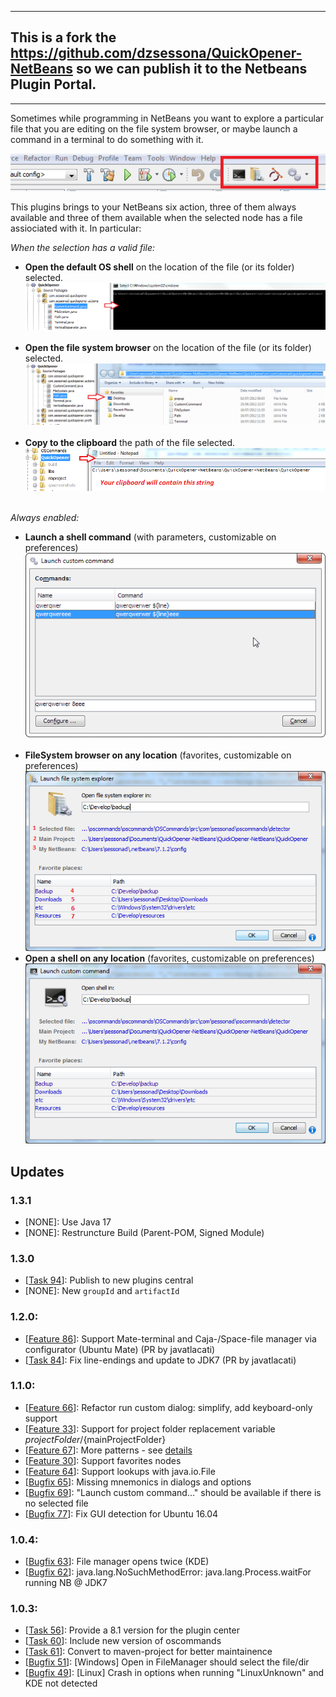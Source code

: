 ___

## This is a fork the https://github.com/dzsessona/QuickOpener-NetBeans so we can publish it to the Netbeans Plugin Portal.
___

Sometimes while programming in NetBeans you want to explore a particular file that you are editing on the file system browser, or maybe launch a command in a terminal to do something with it.

![Plugin toolbar](https://raw.githubusercontent.com/drkunibar/QuickOpener-NetBeans/master/qoscreenshots/shot2.png)

This plugins brings to your NetBeans six action, three of them always available and three of them available when the selected node has a file assiociated with it. In particular:

_When the selection has a valid file:_

* **Open the default OS shell** on the location of the file (or its folder) selected.
![icon](https://raw.githubusercontent.com/drkunibar/QuickOpener-NetBeans/master/qoscreenshots/shot7.PNG)&nbsp;
* **Open the file system browser** on the location of the file (or its folder) selected.
![icon](https://raw.githubusercontent.com/drkunibar/QuickOpener-NetBeans/master/qoscreenshots/shot8.png)&nbsp;
* **Copy to the clipboard** the path of the file selected.
![icon](https://raw.githubusercontent.com/drkunibar/QuickOpener-NetBeans/master/qoscreenshots/shot9.PNG)&nbsp;

_Always enabled:_

* **Launch a shell command** (with parameters, customizable on preferences) ![icon](https://raw.githubusercontent.com/drkunibar/QuickOpener-NetBeans/master/qoscreenshots/launch.png)&nbsp;
* **FileSystem browser on any location** (favorites, customizable on preferences)
![icon](https://raw.githubusercontent.com/drkunibar/QuickOpener-NetBeans/master/qoscreenshots/shot10.png)
* **Open a shell on any location** (favorites, customizable on preferences)
![icon](https://raw.githubusercontent.com/drkunibar/QuickOpener-NetBeans/master/qoscreenshots/shot11.png)

## Updates

### 1.3.1

* [NONE]: Use Java 17
* [NONE]: Restruncture Build (Parent-POM, Signed Module)

### 1.3.0
* \[[Task 94](https://github.com/dzsessona/QuickOpener-NetBeans/issues/94)\]: Publish to new plugins
 central
* [NONE]: New `groupId` and `artifactId`

### 1.2.0:

* \[[Feature 86](https://github.com/dzsessona/QuickOpener-NetBeans/pull/86)\]: Support Mate-terminal and Caja-/Space-file manager via configurator (Ubuntu Mate) (PR by javatlacati)
* \[[Task 84](https://github.com/dzsessona/QuickOpener-NetBeans/pull/84)\]: Fix line-endings and update to JDK7 (PR by javatlacati)


### 1.1.0:
* [[Feature 66](https://github.com/dzsessona/QuickOpener-NetBeans/issues/66)]: Refactor run custom dialog: simplify, add keyboard-only support
* [[Feature 33](https://github.com/dzsessona/QuickOpener-NetBeans/issues/33)]: Support for project folder replacement variable ${projectFolder}/${mainProjectFolder}
* [[Feature 67](https://github.com/dzsessona/QuickOpener-NetBeans/issues/67)]: More patterns - see <a href="https://github.com/dzsessona/QuickOpener-NetBeans/issues/67">details</a>
* [[Feature 30](https://github.com/dzsessona/QuickOpener-NetBeans/issues/30)]: Support favorites nodes
* [[Feature 64](https://github.com/dzsessona/QuickOpener-NetBeans/issues/64)]: Support lookups with java.io.File
* [[Bugfix 65](https://github.com/dzsessona/QuickOpener-NetBeans/issues/65)]: Missing mnemonics in dialogs and options
* [[Bugfix 69](https://github.com/dzsessona/QuickOpener-NetBeans/issues/69)]: "Launch custom command..." should be available if there is no selected file
* [[Bugfix 77](https://github.com/dzsessona/QuickOpener-NetBeans/issues/77)]: Fix GUI detection for Ubuntu 16.04

### 1.0.4:
* [[Bugfix 63](https://github.com/dzsessona/QuickOpener-NetBeans/issues/63)]: File manager opens twice (KDE)
* [[Bugfix 62](https://github.com/dzsessona/QuickOpener-NetBeans/issues/62)]: java.lang.NoSuchMethodError: java.lang.Process.waitFor running NB @ JDK7
 
### 1.0.3:
* [[Task 56](https://github.com/dzsessona/QuickOpener-NetBeans/issues/56)]: Provide a 8.1 version for the plugin center
* [[Task 60](https://github.com/dzsessona/QuickOpener-NetBeans/issues/60)]: Include new version of oscommands
* [[Task 61](https://github.com/dzsessona/QuickOpener-NetBeans/issues/61)]: Convert to maven-project for better maintainence
* [[Bugfix 51](https://github.com/dzsessona/QuickOpener-NetBeans/issues/51)]: [Windows] Open in FileManager should select the file/dir
* [[Bugfix 49](https://github.com/dzsessona/QuickOpener-NetBeans/issues/49)]: [Linux] Crash in options when running "LinuxUnknown" and KDE not detected
 